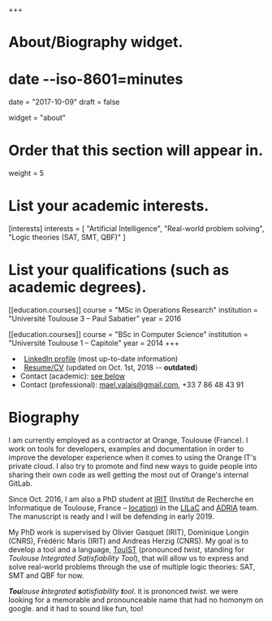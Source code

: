 +++
# About/Biography widget.
#     date --iso-8601=minutes
date = "2017-10-09"
draft = false

widget = "about"

# Order that this section will appear in.
weight = 5

# List your academic interests.
[interests]
  interests = [
    "Artificial Intelligence",
    "Real-world problem solving",
    "Logic theories (SAT, SMT, QBF)"
  ]

# List your qualifications (such as academic degrees).
[[education.courses]]
  course = "MSc in Operations Research"
  institution = "Université Toulouse 3 – Paul Sabatier"
  year = 2016

[[education.courses]]
  course = "BSc in Computer Science"
  institution = "Université Toulouse 1 – Capitole"
  year = 2014
+++

- <i class="fa fa-linkedin" style="margin-right:0.5em"></i> [LinkedIn profile][linkedin] (most up-to-date information)
- <i class="fa fa-file" style="margin-right:0.5em"></i> [Resume/CV](resume_mael_valais.pdf) (updated on Oct. 1st, 2018 -- **outdated**)
- Contact (academic): [see below](#contact)
- Contact (professional): [mael.valais@gmail.com](#), +33 7 86 48 43 91

<!--
  [<img src="img/irit2018.svg" style="max-width:30%;min-width:2cm;float:right;margin:1em;margin-top:1cm">][irit]
-->

# Biography

I am currently employed as a contractor at Orange, Toulouse (France). I
work on tools for developers, examples and documentation in order to improve
the developer experience when it comes to using the Orange IT's private
cloud. I also try to promote and find new ways to guide people into sharing
their own code as well getting the most out of Orange's internal GitLab.

<!-- In Oct. 2018, I chose to stop my PhD and move on towards engineering stuff.
The main reason is that I was bored as hell doing theoretic stuff all day. What
I loved most during the two years of my unfinished PhD was the development
part. So I gathered everything I loved about programming and found a job that
matched. -->

Since Oct. 2016, I am also a PhD student at [IRIT] \(Institut de Recherche en
Informatique de Toulouse, France – [location]) in the [LILaC] and [ADRIA] team.
The manuscript is ready and I will be defending in early 2019.

My PhD work is supervised by Olivier Gasquet (IRIT), Dominique Longin (CNRS),
Frédéric Maris (IRIT) and Andreas Herzig (CNRS). My goal is to develop a tool
and a language, [TouIST] \(pronounced _twist_, standing for _Toulouse Integrated
Satisfiability Tool_\), that will allow us to express and solve real-world
problems through the use of multiple logic theories: SAT, SMT and QBF for now.

[touist]: https://www.irit.fr/touist
[github]: https://github.com/touist/touist
[irit]: https://www.irit.fr
[lilac]: https://www.irit.fr/-Equipe-LILaC-
[adria]: https://www.irit.fr/-Equipe-ADRIA-
[linkedin]: https://www.linkedin.com/in/maelvalais/
[location]: https://goo.gl/maps/nuxdSM6P65J2
[twitter]: https://twitter.com/maelvalais
[profile]: https://www.irit.fr/spip.php?page=annuaire&code=10566

[^touist-meaning]:

  _**Tou**louse **i**ntegrated **s**atisfiability **t**ool_.
  it is prononced _twist_. we were looking for a memorable and
  pronounceable name that had no homonym on google. and it
  had to sound like fun, too!

